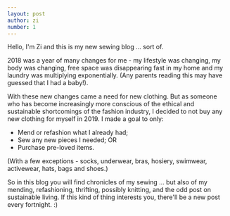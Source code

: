 ```yaml
---
layout: post
author: zi
number: 1
---
```

Hello, I'm Zi and this is my new sewing blog ... sort of.

2018 was a year of many changes for me - my lifestyle was changing, my body was changing, free space was disappearing fast in my home and my laundry was multiplying exponentially. (Any parents reading this may have guessed that I had a baby!).

With these new changes came a need for new clothing. But as someone who has become increasingly more conscious of the ethical and sustainable shortcomings of the fashion industry, I decided to not buy any new clothing for myself in 2019. I made a goal to only:

- Mend or refashion what I already had;
- Sew any new pieces I needed; OR
- Purchase pre-loved items.

(With a few exceptions - socks, underwear, bras, hosiery, swimwear, activewear, hats, bags and shoes.)

So in this blog you will find chronicles of my sewing ... but also of my mending, refashioning, thrifting, possibly knitting, and the odd post on sustainable living. If this kind of thing interests you, there'll be a new post every fortnight. :)